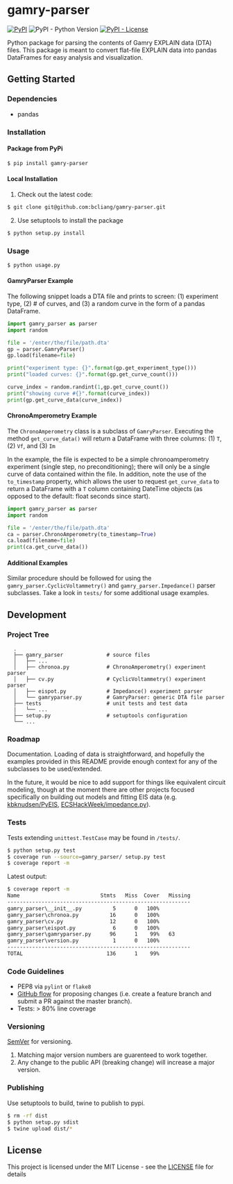 # gamry-parser

[![PyPI](https://img.shields.io/pypi/v/gamry-parser.svg)](https://pypi.org/project/gamry-parser/)
![PyPI - Python Version](https://img.shields.io/pypi/pyversions/gamry-parser.svg)
[![PyPI - License](https://img.shields.io/pypi/l/gamry-parser.svg)](./LICENSE)

Python package for parsing the contents of Gamry EXPLAIN data (DTA) files. This package is meant to convert flat-file EXPLAIN data into pandas DataFrames for easy analysis and visualization.

## Getting Started

### Dependencies

* pandas

### Installation

#### Package from PyPi

```bash
$ pip install gamry-parser
```

#### Local Installation

1. Check out the latest code:
```bash
$ git clone git@github.com:bcliang/gamry-parser.git
```
2. Use setuptools to install the package
```bash
$ python setup.py install
```

### Usage

```bash
$ python usage.py
```

#### GamryParser Example

The following snippet loads a DTA file and prints to screen: (1) experiment type, (2) # of curves, and (3) a random curve in the form of a pandas DataFrame.

```python
import gamry_parser as parser
import random

file = '/enter/the/file/path.dta'
gp = parser.GamryParser()
gp.load(filename=file)

print("experiment type: {}".format(gp.get_experiment_type()))
print("loaded curves: {}".format(gp.get_curve_count()))

curve_index = random.randint(1,gp.get_curve_count())
print("showing curve #{}".format(curve_index))
print(gp.get_curve_data(curve_index))
```

#### ChronoAmperometry Example

The `ChronoAmperometry` class is a subclass of `GamryParser`. Executing the method `get_curve_data()` will return a DataFrame with three columns: (1) `T`, (2) `Vf`, and (3) `Im`

In the example, the file is expected to be a simple chronoamperometry experiment (single step, no preconditioning); there will only be a single curve of data contained within the file. In addition, note the use of the `to_timestamp` property, which allows the user to request `get_curve_data` to return a DataFrame with a `T` column containing DateTime objects (as opposed to the default: float seconds since start).

```python
import gamry_parser as parser
import random

file = '/enter/the/file/path.dta'
ca = parser.ChronoAmperometry(to_timestamp=True)
ca.load(filename=file)
print(ca.get_curve_data())
```

#### Additional Examples

Similar procedure should be followed for using the `gamry_parser.CyclicVoltammetry()` and `gamry_parser.Impedance()` parser subclasses. Take a look in `tests/` for some additional usage examples.

## Development

### Project Tree
```
  .
  ├── gamry_parser              # source files
  │   ├── ...          
  │   ├── chronoa.py            # ChronoAmperometry() experiment parser
  │   ├── cv.py                 # CyclicVoltammetry() experiment parser
  │   ├── eispot.py             # Impedance() experiment parser
  │   └── gamryparser.py        # GamryParser: generic DTA file parser
  ├── tests                     # unit tests and test data
  |   └── ...
  ├── setup.py                  # setuptools configuration
  └── ...                
```

### Roadmap

Documentation. Loading of data is straightforward, and hopefully the examples provided in this README provide enough context for any of the subclasses to be used/extended.

In the future, it would be nice to add support for things like equivalent circuit modeling, though at the moment there are other projects focused specifically on building out models and fitting EIS data (e.g. [kbknudsen/PyEIS](https://github.com/kbknudsen/PyEIS), [ECSHackWeek/impedance.py](https://github.com/ECSHackWeek/impedance.py)).

### Tests

Tests extending `unittest.TestCase` may be found in `/tests/`.

```bash
$ python setup.py test
$ coverage run --source=gamry_parser/ setup.py test
$ coverage report -m
```

Latest output:

```bash
$ coverage report -m
Name                          Stmts   Miss  Cover   Missing
-----------------------------------------------------------
gamry_parser\__init__.py          5      0   100%
gamry_parser\chronoa.py          16      0   100%
gamry_parser\cv.py               12      0   100%
gamry_parser\eispot.py            6      0   100%
gamry_parser\gamryparser.py      96      1    99%   63
gamry_parser\version.py           1      0   100%
-----------------------------------------------------------
TOTAL                           136      1    99%
```

### Code Guidelines

* PEP8 via `pylint` or `flake8`
* [GitHub flow](https://guides.github.com/introduction/flow/) for proposing changes (i.e. create a feature branch and submit a PR against the master branch).
* Tests: > 80% line coverage

### Versioning

[SemVer](http://semver.org/) for versioning.
1. Matching major version numbers are guarenteed to work together.
2. Any change to the public API (breaking change) will increase a major version.

### Publishing

Use setuptools to build, twine to publish to pypi.

```bash
$ rm -rf dist
$ python setup.py sdist
$ twine upload dist/*
```

## License

This project is licensed under the MIT License - see the [LICENSE](LICENSE) file for details
